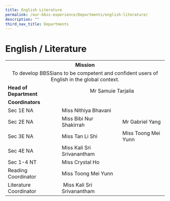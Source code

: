 ```yaml
---
title: English Literature
permalink: /our-bbss-experience/Departments/english-literature/
description: ""
third_nav_title: Departments
---
```

# English / Literature
<div>
<div>
<table>
<tbody>
<tr>
<th colspan="3"  style="text-align:center">Mission</th>
</tr>
<tr>
<td colspan="3" style="text-align:center">To develop BBSSians to be competent and confident users of English in the global context.</td>
</tr>
<tr>
<td><strong>Head of Department</strong></td>
<td colspan="2" style="text-align: center;">Mr Samuie Tarjalia</td>
</tr>
<tr>
<td><strong>Coordinators</strong></td>
</tr>
<tr>
<td>Sec 1E NA</td>
<td>Miss Nithiya Bhavani</td>
</tr>
<tr>
<td>Sec 2E NA&nbsp;</td>
<td>Miss Bibi Nur Shakirrah&nbsp;</td>
<td>Mr Gabriel Yang</td>
</tr>
<tr>
<td>Sec 3E NA</td>
<td>Miss Tan Li Shi</td>
<td>Miss Toong Mei Yunn</td>
</tr>
<tr>
<td>Sec 4E NA</td>
<td>Miss Kali Sri Srivanantham</td>
</tr>
<tr>
<td>Sec 1-4 NT</td>
<td>Miss Crystal Ho</td>
</tr>
<tr>
<td>Reading Coordinator</td>
<td>Miss Toong Mei Yunn&nbsp;</td>
</tr>
<tr>
<td>Literature Coordinator&nbsp;</td>
<td>&nbsp;Miss Kali Sri Srivanantham</td>
</tr>
</tbody>
</table>
</div>
</div>
